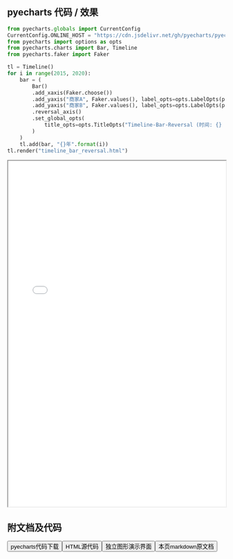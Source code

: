 
## pyecharts 代码 / 效果

```python
from pyecharts.globals import CurrentConfig
CurrentConfig.ONLINE_HOST = "https://cdn.jsdelivr.net/gh/pyecharts/pyecharts-assets@latest/assets/"
from pyecharts import options as opts
from pyecharts.charts import Bar, Timeline
from pyecharts.faker import Faker

tl = Timeline()
for i in range(2015, 2020):
    bar = (
        Bar()
        .add_xaxis(Faker.choose())
        .add_yaxis("商家A", Faker.values(), label_opts=opts.LabelOpts(position="right"))
        .add_yaxis("商家B", Faker.values(), label_opts=opts.LabelOpts(position="right"))
        .reversal_axis()
        .set_global_opts(
            title_opts=opts.TitleOpts("Timeline-Bar-Reversal (时间: {} 年)".format(i))
        )
    )
    tl.add(bar, "{}年".format(i))
tl.render("timeline_bar_reversal.html")
```

<iframe width="100%" height="800px" src="/pyecharts/Timeline/timeline_bar_reversal.html"></iframe>

## 附文档及代码

<a href="https://cdn.jsdelivr.net/gh/wfy-belief/python/docs/pyecharts/Timeline/timeline_bar_reversal.py"><button class="mybutton">pyecharts代码下载</button></a><a href="https://cdn.jsdelivr.net/gh/wfy-belief/python/docs/pyecharts/Timeline/timeline_bar_reversal.html"><button class="mybutton">HTML源代码</button></a><a href="https://python.wfyblog.cn/pyecharts/Timeline/timeline_bar_reversal.html"><button class="mybutton">独立图形演示界面</button></a><a href="https://cdn.jsdelivr.net/gh/wfy-belief/python/docs/pyecharts/Timeline/timeline_bar_reversal.md"><button class="mybutton">本页markdown原文档</button></a>